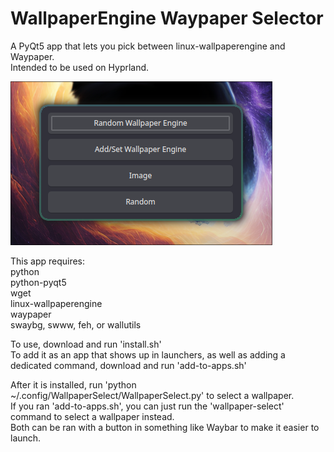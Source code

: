 # WallpaperEngine Waypaper Selector
A PyQt5 app that lets you pick between linux-wallpaperengine and Waypaper.<br>
Intended to be used on Hyprland.

![Screenshot](https://github.com/Mato1111/WallpaperEngine-Waypaper-Selector/blob/main/Screenshots/screenshot.png?raw=true)

<p>This app requires:<br>
python<br>
python-pyqt5<br>
wget<br>
linux-wallpaperengine<br>
waypaper<br>
swaybg, swww, feh, or wallutils
<p>

To use, download and run 'install.sh'<br>
To add it as an app that shows up in launchers, as well as adding a dedicated command, download and run 'add-to-apps.sh'<br>

<p>After it is installed, run 'python ~/.config/WallpaperSelect/WallpaperSelect.py' to select a wallpaper.<br>
  If you ran 'add-to-apps.sh', you can just run the 'wallpaper-select' command to select a wallpaper instead.<br>
Both can be ran with a button in something like Waybar to make it easier to launch.
<p>
